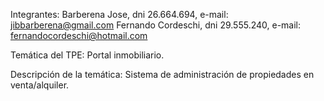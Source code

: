 Integrantes:
Barberena Jose, dni 26.664.694, e-mail: jibbarberena@gmail.com
Fernando Cordeschi, dni 29.555.240, e-mail: fernandocordeschi@hotmail.com

Temática del TPE:
Portal inmobiliario.

Descripción de la temática:
Sistema de administración de propiedades en venta/alquiler.
